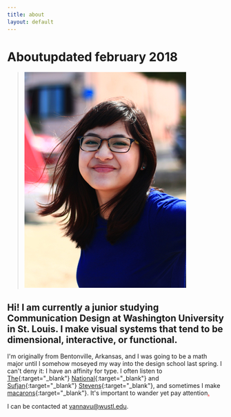 ```yaml
---
title: about
layout: default
---
```


<h1 id="about"><span id="title">About</span><span id="date">updated february 2018</span></h1>

>![portrait](/images/portrait.jpg)

## Hi! I am currently a junior studying Communication Design at Washington University in St. Louis. I make visual systems that tend to be dimensional, interactive, or functional.

I'm originally from Bentonville, Arkansas, and I was going to be a math major until I somehow moseyed my way into the design school last spring. I can't deny it: I have an affinity for type. I often listen to [The](https://youtu.be/QaYszP4QZ3E){:target="_blank"} [National](https://youtu.be/i8yehVUF8h0){:target="_blank"} and [Sufjan](https://youtu.be/z9Dzy4eB_nI){:target="_blank"} [Stevens](https://youtu.be/rKzykmp8mho){:target="_blank"}, and sometimes I make [macarons](../images/macaronmadness.jpg){:target="_blank"}. It's important to wander yet pay attention<a href="https://docs.google.com/document/d/1ACoAxl8RPKmMfAOUMyj9oXD1n8JKapDhz6-BiB_evNk/edit?usp=sharing" target="_blank" style="color:red; border:none;">.</a>

I can be contacted at vannavu@wustl.edu.